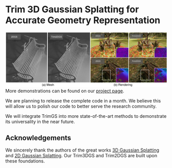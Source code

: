 

# Trim 3D Gaussian Splatting for Accurate Geometry Representation

![Teaser image](assets/teaser.jpg)
More demonstrations can be found on our [project page](https://trimgs.github.io/).

We are planning to release the complete code in a month. We believe this will allow us to polish our code to better serve the research community.

We will integrate TrimGS into more state-of-the-art methods to demonstrate its universality in the near future. 

## Acknowledgements

We sincerely thank the authors of the great works [3D Gaussian Splatting](https://repo-sam.inria.fr/fungraph/3d-gaussian-splatting/) and [2D Gaussian Splatting](https://surfsplatting.github.io/). Our Trim3DGS and Trim2DGS are built upon these foundations.
